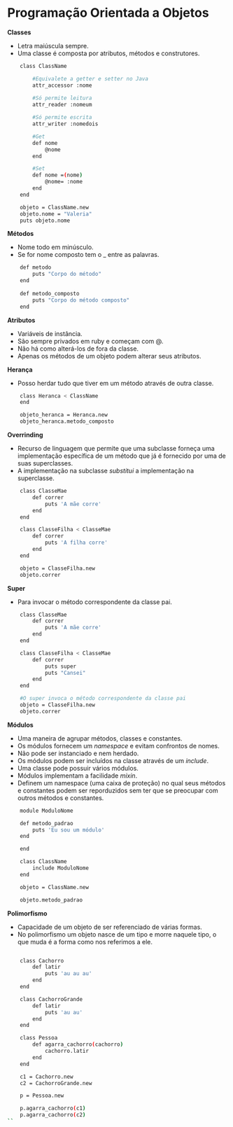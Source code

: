 # Programação Orientada a Objetos

**Classes**

* Letra maiúscula sempre.
* Uma classe é composta por atributos, métodos e construtores.

```bash
    class ClassName

        #Equivalete a getter e setter no Java
        attr_accessor :nome
        
        #Só permite leitura
        attr_reader :nomeum

        #Só permite escrita
        attr_writer :nomedois

        #Get
        def nome
            @nome
        end

        #Set
        def nome =(nome)
            @nome= :nome
        end
    end

    objeto = ClassName.new
    objeto.nome = "Valeria"
    puts objeto.nome
```

**Métodos**

* Nome todo em minúsculo.
* Se for nome composto tem o _ entre as palavras.

```bash
    def metodo
        puts "Corpo do método"
    end
    
    def metodo_composto
        puts "Corpo do método composto"
    end

```

**Atributos**

* Variáveis de instância.
* São sempre privados em ruby e começam com @.
* Não há como alterá-los de fora da classe.
* Apenas os métodos de um objeto podem alterar seus atributos.

**Herança**

* Posso herdar tudo que tiver em um método através de outra classe.

```bash
    class Heranca < ClassName
    end

    objeto_heranca = Heranca.new
    objeto_heranca.metodo_composto

```

**Overrinding**

* Recurso de linguagem que permite que uma subclasse forneça uma implementação específica de um método que já é fornecido por uma de suas superclasses.
* A implementação na subclasse *substitui* a implementação na superclasse.

```bash
    class ClasseMae
        def correr
            puts 'A mãe corre'
        end
    end

    class ClasseFilha < ClasseMae
        def correr
            puts 'A filha corre'
        end
    end

    objeto = ClasseFilha.new
    objeto.correr
```

**Super**

* Para invocar o método correspondente da classe pai.

```bash
    class ClasseMae
        def correr
            puts 'A mãe corre'
        end
    end

    class ClasseFilha < ClasseMae
        def correr
            puts super 
            puts "Cansei"
        end
    end

    #O super invoca o método correspondente da classe pai
    objeto = ClasseFilha.new
    objeto.correr
```

**Módulos**

* Uma maneira de agrupar métodos, classes e constantes.
* Os módulos fornecem um *namespace* e evitam confrontos de nomes.
* Não pode ser instanciado e nem herdado.
* Os módulos podem ser incluídos na classe através de um *include*.
* Uma classe pode possuir vários módulos.
* Módulos implementam a facilidade *mixin*.
* Definem um namespace (uma caixa de proteção) no qual seus métodos e constantes podem ser reporduzidos sem ter que se preocupar com outros métodos e constantes.


```bash
    module ModuloNome

    def metodo_padrao
        puts 'Eu sou um módulo'
    end

    end

    class ClassName
        include ModuloNome
    end

    objeto = ClassName.new

    objeto.metodo_padrao
```

**Polimorfismo**

* Capacidade de um objeto de ser referenciado de várias formas.
* No polimorfismo um objeto nasce de um tipo e morre naquele tipo, o que muda é a forma como nos referimos a ele.

```bash

    class Cachorro
        def latir
            puts 'au au au'
        end
    end

    class CachorroGrande
        def latir
            puts 'au au'
        end
    end

    class Pessoa
        def agarra_cachorro(cachorro)
            cachorro.latir
        end
    end

    c1 = Cachorro.new
    c2 = CachorroGrande.new

    p = Pessoa.new

    p.agarra_cachorro(c1)
    p.agarra_cachorro(c2)
``